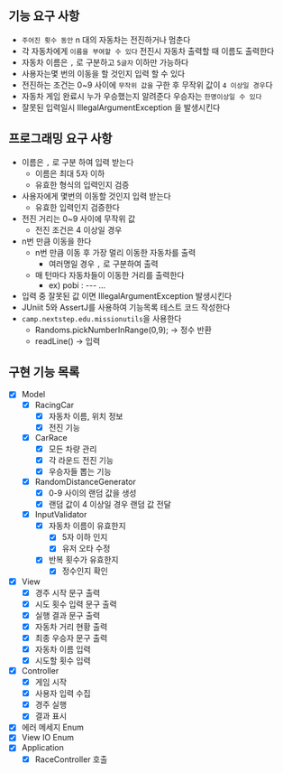 ## 기능 요구 사항

- `주어진 횟수 동안` n 대의 자동차는 전진하거나 멈춘다
- 각 자동차에게 `이름을 부여할 수 있다` 전진시 자동차 출력할 때 이름도 출력한다
- 자동차 이름은 `,` 로 구분하고 `5글자` 이하만 가능하다
- 사용자는몇 번의 이동을 할 것인지 입력 할 수 있다
- 전진하는 조건는 0~9 사이에 `무작위 값을` 구한 후 무작위 값이 `4 이상일 경우`다
- 자동차 게임 완료시 누가 우승했는지 알려준다 우승자는 `한명이상일 수 있다`
- 잘못된 입력일시 IllegalArgumentException 을 발생시킨다

## 프로그래밍 요구 사항

- 이름은 `,` 로 구분 하여 입력 받는다
    - 이름은 최대 5자 이하
    - 유효한 형식의 입력인지 검증
- 사용자에게 몇번의 이동할 것인지 입력 받는다
    - 유효한 입력인지 검증한다
- 전진 거리는 0~9 사이에 무작위 값
    - 전진 조건은 4 이상일 경우
- n번 만큼 이동을 한다
    - n번 만큼 이동 후 가장 멀리 이동한 자동차를 출력
        - 여러명일 경우 `,` 로 구분하여 출력
    - 매 턴마다 자동차들이 이동한 거리를 출력한다
        - ex) pobi : --- ...
- 입력 중 잘못된 값 이면 IllegalArgumentException 발생시킨다
- JUniit 5와 AssertJ를 사용하여 기능목록 테스트 코드 작성한다
- `camp.nextstep.edu.missionutils`을 사용한다
    - Randoms.pickNumberInRange(0,9); -> 정수 반환
    - readLine() -> 입력

## 구현 기능 목록

- [X] Model
    - [X] RacingCar
        - [X] 자동차 이름, 위치 정보
        - [X] 전진 기능
    - [X] CarRace
        - [X] 모든 차량 관리
        - [X] 각 라운드 전진 기능
        - [X] 우승자들 뽑는 기능
    - [X] RandomDistanceGenerator
        - [X] 0-9 사이의 랜덤 값을 생성
        - [X] 랜덤 값이 4 이상일 경우 랜덤 값 전달
    - [X] InputValidator
        - [X] 자동차 이름이 유효한지
            - [X] 5자 이하 인지
            - [X] 유저 오타 수정
        - [X] 반복 횟수가 유효한지
            - [X] 정수인지 확인
- [X] View
    - [X] 경주 시작 문구 출력
    - [X] 시도 횟수 입력 문구 출력
    - [X] 실행 결과 문구 출력
    - [X] 자동차 거리 현황 출력
    - [X] 최종 우승자 문구 출력
    - [X] 자동차 이름 입력
    - [X] 시도할 횟수 입력
- [X] Controller
    - [X] 게임 시작
    - [X] 사용자 입력 수집
    - [X] 경주 실행
    - [X] 결과 표시
- [X] 에러 메세지 Enum
- [X] View IO Enum
- [X] Application
    - [X] RaceController 호출
